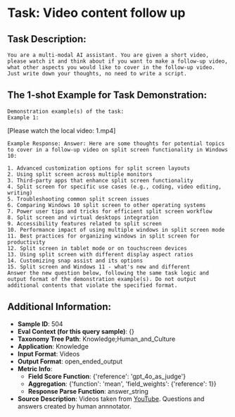 # Task: Video content follow up

## Task Description:

```
You are a multi-modal AI assistant. You are given a short video, please watch it and think about if you want to make a follow-up video, what other aspects you would like to cover in the follow-up video. Just write down your thoughts, no need to write a script.
```

## The 1-shot Example for Task Demonstration:

```
Demonstration example(s) of the task:
Example 1:
```

[Please watch the local video: 1.mp4]

```
Example Response: Answer: Here are some thoughts for potential topics to cover in a follow-up video on split screen functionality in Windows 10:

1. Advanced customization options for split screen layouts
2. Using split screen across multiple monitors
3. Third-party apps that enhance split screen functionality
4. Split screen for specific use cases (e.g., coding, video editing, writing)
5. Troubleshooting common split screen issues
6. Comparing Windows 10 split screen to other operating systems
7. Power user tips and tricks for efficient split screen workflow
8. Split screen and virtual desktops integration
9. Accessibility features related to split screen
10. Performance impact of using multiple windows in split screen mode
11. Best practices for organizing windows in split screen for productivity
12. Split screen in tablet mode or on touchscreen devices
13. Using split screen with different display aspect ratios
14. Customizing snap assist and its options
15. Split screen and Windows 11 - what's new and different
Answer the new question below, following the same task logic and output format of the demonstration example(s). Do not output additional contents that violate the specified format.
```

## Additional Information:

- **Sample ID**: 504
- **Eval Context (for this query sample)**: {}
- **Taxonomy Tree Path**: Knowledge;Human_and_Culture
- **Application**: Knowledge
- **Input Format**: Videos
- **Output Format**: open_ended_output
- **Metric Info**:
  - **Field Score Function**: {'reference': 'gpt_4o_as_judge'}
  - **Aggregation**: {'function': 'mean', 'field_weights': {'reference': 1}}
  - **Response Parse Function**: answer_string
- **Source Description**: Videos taken from [YouTube](https://www.youtube.com/). Questions and answers created by human annnotator.
